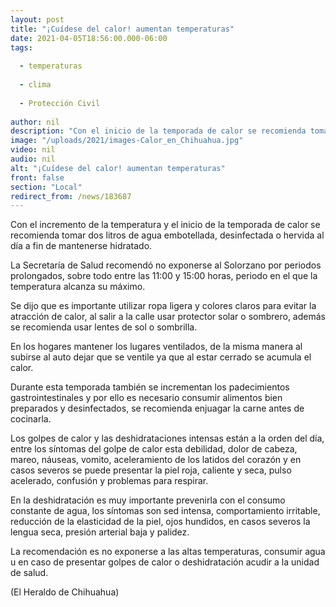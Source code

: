 ```yaml
---
layout: post
title: "¡Cuídese del calor! aumentan temperaturas"
date: 2021-04-05T18:56:00.000-06:00
tags:
  
  - temperaturas
  
  - clima
  
  - Protección Civil
  
author: nil
description: "Con el inicio de la temporada de calor se recomienda tomar dos litros de agua embotellada, desinfectada o hervida al día a fin de mantenerse hidratado"
image: "/uploads/2021/images-Calor_en_Chihuahua.jpg"
video: nil
audio: nil
alt: "¡Cuídese del calor! aumentan temperaturas"
front: false
section: "Local"
redirect_from: /news/183687
---
```


Con el incremento de la temperatura y el inicio de la temporada de calor se recomienda tomar dos litros de agua embotellada, desinfectada o hervida al día a fin de mantenerse hidratado.

La Secretaría de Salud recomendó no exponerse al Solorzano por periodos prolongados, sobre todo entre las 11:00 y 15:00 horas, periodo en el que la temperatura alcanza su máximo.

Se dijo que es importante utilizar ropa ligera y colores claros para evitar la atracción de calor, al salir a la calle usar protector solar o sombrero, además se recomienda usar lentes de sol o sombrilla.

En los hogares mantener los lugares ventilados, de la misma manera al subirse al auto dejar que se ventile ya que al estar cerrado se acumula el calor.

Durante esta temporada también se incrementan los padecimientos gastrointestinales y por ello es necesario consumir alimentos bien preparados y desinfectados, se recomienda enjuagar la carne antes de cocinarla.

Los golpes de calor y las deshidrataciones intensas están a la orden del día, entre los síntomas del golpe de calor esta debilidad, dolor de cabeza, mareo, náuseas, vomito, aceleramiento de los latidos del corazón y en casos severos se puede presentar la piel roja, caliente y seca, pulso acelerado, confusión y problemas para respirar.

En la deshidratación es muy importante prevenirla con el consumo constante de agua, los síntomas son sed intensa, comportamiento irritable, reducción de la elasticidad de la piel, ojos hundidos, en casos severos la lengua seca, presión arterial baja y palidez.

La recomendación es no exponerse a las altas temperaturas, consumir agua u en caso de presentar golpes de calor o deshidratación acudir a la unidad de salud.

(El Heraldo de Chihuahua)